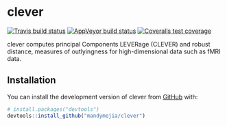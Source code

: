 
<!-- README.md is generated from README.Rmd. Please edit that file -->

# clever

<!-- badges: start -->

[![Travis build
status](https://travis-ci.org/mandymejia/clever.svg?branch=master)](https://travis-ci.org/github/mandymejia/clever)
[![AppVeyor build
status](https://ci.appveyor.com/api/projects/status/github/mandymejia/clever?branch=master&svg=true)](https://ci.appveyor.com/project/mandymejia/clever)
[![Coveralls test
coverage](https://coveralls.io/repos/github/mandymejia/clever/badge.svg)](https://coveralls.io/r/mandymejia/clever?branch=master)
<!-- badges: end -->

clever computes principal Components LEVERage (CLEVER) and robust
distance, measures of outlyingness for high-dimensional data such as
fMRI data.

## Installation

<!-- You can install the released version of clever from [CRAN](https://CRAN.R-project.org) with: -->

<!-- ``` r -->

<!-- install.packages("clever") -->

<!-- ``` -->

You can install the development version of clever from
[GitHub](https://github.com/) with:

``` r
# install.packages("devtools")
devtools::install_github("mandymejia/clever")
```
